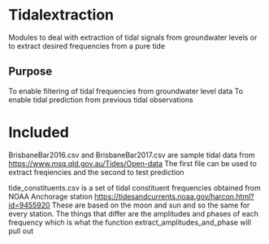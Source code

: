 # Tidalextraction
Modules to deal with extraction of tidal signals from groundwater levels or to extract desired frequencies from a pure tide

## Purpose
To enable filtering of tidal frequencies from groundwater level data
To enable tidal prediction from previous tidal observations

# Included
BrisbaneBar2016.csv and BrisbaneBar2017.csv are sample tidal data from https://www.msq.qld.gov.au/Tides/Open-data
The first file can be used to extract freqiencies and the second to test prediction

tide_constituents.csv is a set of tidal constituent frequencies obtained from NOAA Anchorage station https://tidesandcurrents.noaa.gov/harcon.html?id=9455920
These are based on the moon and sun and so the same for every station. The things that differ are the amplitudes and phases of each frequency which is what the 
function extract_amplitudes_and_phase will pull out
